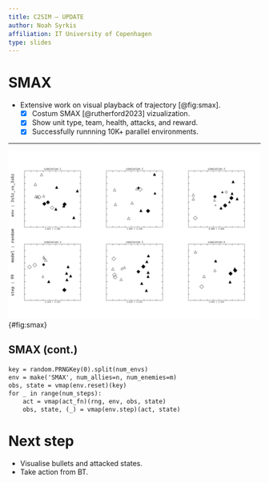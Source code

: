 ```yaml
---
title: C2SIM — UPDATE
author: Noah Syrkis
affiliation: IT University of Copenhagen
type: slides
---
```


# SMAX

- Extensive work on visual playback of trajectory [@fig:smax].
    - [x] Costum SMAX [@rutherford2023] vizualization.
    - [x] Show unit type, team, health, attacks, and reward.
    - [x] Successfully runnning 10K+ parallel environments.

---

![SMAX in parallel](figs/worlds_white.jpg){#fig:smax}

## SMAX (cont.)

    key = random.PRNGKey(0).split(num_envs)
    env = make('SMAX', num_allies=n, num_enemies=m)
    obs, state = vmap(env.reset)(key)
    for _ in range(num_steps):
        act = vmap(act_fn)(rng, env, obs, state)
        obs, state, (_) = vmap(env.step)(act, state)

# Next step

- Visualise bullets and attacked states.
- Take action from BT.
